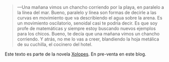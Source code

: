 <html><body><blockquote>

—Una mañana vimos un chancho corriendo por la playa, en paralelo a la línea del mar. Bueno, paralelo y línea son formas de decirle a las curvas en movimiento que va describiendo el agua sobre la arena. Es un movimiento oscilatorio, senoidal casi te podría decir. Es que soy profe de matemáticas y siempre estoy buscando nuevos ejemplos para los chicos. Bueno, te decía que una mañana vimos un chancho corriendo. Y atrás, no me lo vas a creer, blandiendo la hoja metálica de su cuchilla, el cocinero del hotel.</blockquote>



Este texto es parte de la novela <a href="http://www.juanjoconti.com.ar/libros/xolopes/">Xolopes</a>. En pre-venta en este blog.



</body></html>